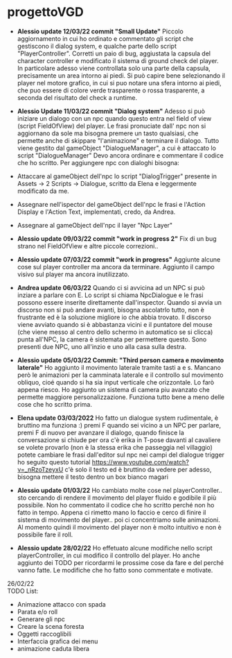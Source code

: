 # progettoVGD

- **Alessio update 12/03/22 commit "Small Update"**
Piccolo aggiornamento in cui ho ordinato e commentato gli script che gestiscono il dialog system, e qualche parte dello script "PlayerController".
Corretti un paio di bug, aggiustata la capsula del character controller e modificato il sistema di ground check del player. In particolare adesso viene controllata solo una parte
della capsula, precisamente un area intorno ai piedi. Si può capire bene selezionando il player nel motore grafico, in cui si puo notare una sfera intorno ai piedi, che puo essere di 
colore verde trasparente o rossa trasparente, a seconda del risultato del check a runtime.

- **Alessio Update 11/03/22 commit "Dialog system"**
Adesso si può iniziare un dialogo con un npc quando questo entra nel field of view (script FieldOfView) del player.
Le frasi pronuciate dall' npc non si aggiornano da sole ma bisogna premere un tasto qualsiasi, che permette anche di skippare "l'animazione" e terminare il dialogo. 
Tutto viene gestito dal gameObject "DialogueManager", a cui è attaccato lo script "DialogueManager"
Devo ancora ordinare e commentare il codice che ho scritto. 
Per aggiungere npc con dialoghi bisogna:   
- Attaccare al gameObject dell'npc lo script "DialogTrigger" presente in Assets -> 2 Scripts -> Dialogue, scritto da Elena e leggermente modificato da me.  
- Assegnare nell'ispector del gameObject dell'npc le frasi e l'Action Display e l'Action Text, implementati, credo, da Andrea.   
- Assegnare al gameObject dell'npc il layer "Npc Layer"

- **Alessio update 09/03/22 commit "work in progress 2"**
Fix di un bug strano nel FieldOfView e altre piccole correzioni.. 

- **Alessio update 07/03/22 commit "work in progress"**
Aggiunte alcune cose sul player controller ma ancora da terminare. Aggiunto il campo visivo sul player ma ancora inutilizzato. 

- **Andrea update 06/03/22**
Quando ci si avvicina ad un NPC si può inziare a parlare con E. Lo script si chiama NpcDialogue e le frasi possono essere inserite direttamente dall'inspector. Quando si avvia un discorso non si può andare avanti, bisogna ascolatrlo tutto, non è frustrante ed è la soluzione migliore io che abbia trovato.
Il discorso viene avviato quando si è abbastanza vicini e il puntatore del mouse (che viene messo al centro dello schermo in automatico se si clicca) punta all'NPC, la camera è sistemata per permettere questo.
Sono presenti due NPC, uno all'inzio e uno alla casa sulla destra.  

- **Alessio update 05/03/22 Commit: "Third person camera e movimento laterale"** 
Ho aggiunto il movimento laterale tramite tasti a e s. Mancano però le animazioni per la camminata laterale
e il controllo sul movimento obliquo, cioé quando si ha sia input verticale che orizzontale. 
Lo farò appena riesco. Ho aggiunto un sistema di camera piu avanzato che permette maggiore personalizzazione. 
Funziona tutto bene a meno delle cose che ho scritto prima. 

- **Elena update 03/03/2022**
Ho fatto un dialogue system rudimentale, è bruttino ma funziona :)
premi F quando sei vicino a un NPC per parlare, premi F di nuovo per avanzare il dialogo, quando finisce la conversazione si chiude
per ora c'è erika in T-pose davanti al cavaliere se volete provarlo (non è la stessa erika che passeggia nel villaggio)
potete cambiare le frasi dall'editor sul npc nei campi del dialogue trigger
ho seguito questo tutorial https://www.youtube.com/watch?v=_nRzoTzeyxU
c'è solo il testo ed è bruttino da vedere per adesso, bisogna mettere il testo dentro un box bianco magari

- **Alessio update 01/03/22** 
Ho cambiato molte cose nel playerController.. sto cercando di rendere il movimento del player fluido e 
godibile il più possibile. Non ho commentato il codice che ho scritto perché non ho fatto in tempo. 
Appena ci rimetto mano lo faccio e cerco di finire il sistema di movimento del player.. poi ci concentriamo
sulle animazioni. Al momento quindi il movimento del player non è molto intuitivo e non è possibile fare
il roll.

- **Alessio update 28/02/22**
Ho effetuato alcune modifiche nello script playerController, in cui modifico il controllo del player.
Ho anche aggiunto dei TODO per ricordarmi le prossime cose da fare e del perché vanno fatte. Le modifiche 
che ho fatto sono commentate e motivate.

26/02/22  
TODO List:
- Animazione attacco con spada
- Parata e/o roll
- Generare gli npc
- Creare la scena foresta 
- Oggetti raccoglibili
- Interfaccia grafica dei menu
- animazione caduta libera
